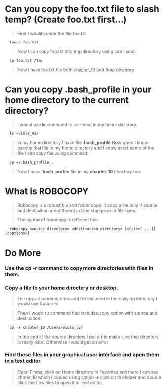 # Can you copy the foo.txt file to slash temp?  (Create foo.txt first...)
> First I would create the file foo.txt

      touch foo.txt
      
>  Now I can copy foo.txt into tmp directory using command:

      cp foo.txt /tmp

> Now I have foo.txt file both chapter_10 and /tmp directory

# Can you copy .bash_profile in your home directory to the current directory?
> I would use **ls** command to see what in my home directory:

      ls ~viola_vs/
      
> In my home directory I have file **.bash_profile** 
> Now when I know exactly that file in my home directory and I know exact name of the file I can copy file using command:

      cp ~/.bash_profile .

> Now I have **.bash_profile** file in my **chapter_10** directory too.

# What is ROBOCOPY
> Robocopy is a robust file and folder copy. It copy a file only if source and destination are different in time stamps or in file sizes.

> The syntax of robocopy is different too:

      robocopy <source directory> <destination directory> [<file>[ ...]] [<options>]

# Do More
### Use the cp -r command to copy more directories with files in them.
### Copy a file to your home directory or desktop.
> To copy all subdirectories and file included in the copying directory I would use Option **-r**

> Then I would ru command that includes copy option with source and destination:

      cp -r chapter_10 /Users/viola_lv/
      
> In the end of the source directory I put a **/** to make sure that directory is really exist. Otherwise I would get an error

### Find these files in your graphical user interface and open them in a text editor.
> Open Finder, click on Home directory in Favorites and there I can see chpter_10 which I copied using option **-r**
> click on the folder and double click the files files to open it in Text editor. 
